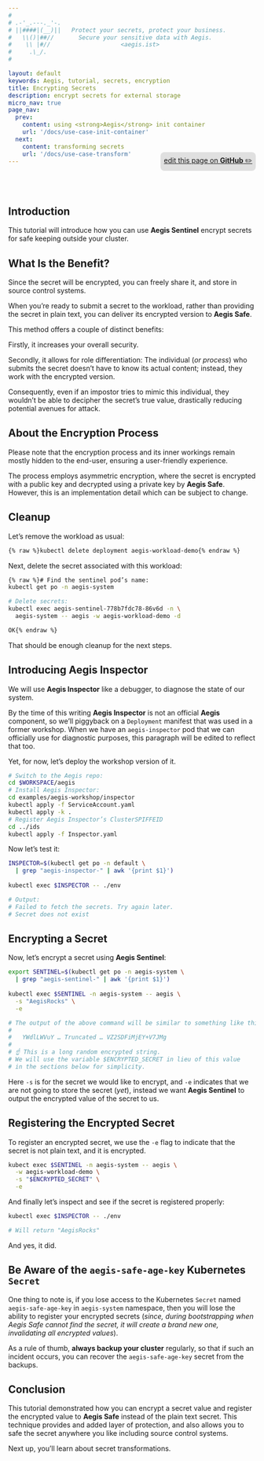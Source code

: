 ```yaml
---
#
# .-'_.---._'-.
# ||####|(__)||   Protect your secrets, protect your business.
#   \\()|##//       Secure your sensitive data with Aegis.
#    \\ |#//                    <aegis.ist>
#     .\_/.
#

layout: default
keywords: Aegis, tutorial, secrets, encryption
title: Encrypting Secrets
description: encrypt secrets for external storage
micro_nav: true
page_nav:
  prev:
    content: using <strong>Aegis</strong> init container
    url: '/docs/use-case-init-container'
  next:
    content: transforming secrets
    url: '/docs/use-case-transform'
---
```


<p style="text-align:right;position:relative;top:-40px;"
><a href="https://github.com/ShieldWorks/aegis-web/blob/main/docs/use-case-encrypt.md"
style="border-bottom: none;background:#e0e0e0;padding:0.5em;display:inline-block;
border-radius:8px;">
edit this page on <strong>GitHub</strong> ✏️</a></p>

## Introduction

This tutorial will introduce how you can use **Aegis Sentinel** encrypt secrets
for safe keeping outside your cluster.

## What Is the Benefit?

Since the secret will be encrypted, you can freely share it, and store in 
source control systems. 

When you’re ready to submit a secret to the workload, rather than providing the 
secret in plain text, you can deliver its encrypted version to **Aegis Safe**. 

This method offers a couple of distinct benefits:

Firstly, it increases your overall security.

Secondly, it allows for role differentiation: The individual (*or process*) who 
submits the secret doesn’t have to know its actual content; instead, they work 
with the encrypted version. 

Consequently, even if an impostor tries to mimic this individual, they wouldn’t 
be able to decipher the secret’s true value, drastically reducing potential 
avenues for attack.

## About the Encryption Process

Please note that the encryption process and its inner workings remain mostly 
hidden to the end-user, ensuring a user-friendly experience. 

The process employs asymmetric encryption, where the secret is encrypted with a 
public key and decrypted using a private key by **Aegis Safe**. However,
this is an implementation detail which can be subject to change.

## Cleanup

Let’s remove the workload as usual:

```bash 
{% raw %}kubectl delete deployment aegis-workload-demo{% endraw %}
```

Next, delete the secret associated with this workload:

```bash
{% raw %}# Find the sentinel pod’s name:
kubectl get po -n aegis-system

# Delete secrets:
kubectl exec aegis-sentinel-778b7fdc78-86v6d -n \
  aegis-system -- aegis -w aegis-workload-demo -d

OK{% endraw %}
```

That should be enough cleanup for the next steps.

## Introducing **Aegis Inspector**

We will use **Aegis Inspector** like a debugger, to diagnose the 
state of our system.

By the time of this writing **Aegis Inspector** is not an official **Aegis**
component, so we’ll piggyback on a `Deployment` manifest that was used in 
a former workshop. When we have an `aegis-inspector` pod that we can officially
use for diagnostic purposes, this paragraph will be edited to reflect that too.

Yet, for now, let’s deploy the workshop version of it.

```bash 
# Switch to the Aegis repo:
cd $WORKSPACE/aegis
# Install Aegis Inspector:
cd examples/aegis-workshop/inspector
kubectl apply -f ServiceAccount.yaml 
kubectl apply -k .
# Register Aegis Inspector’s ClusterSPIFFEID
cd ../ids
kubectl apply -f Inspector.yaml
```

Now let’s test it:

```bash
INSPECTOR=$(kubectl get po -n default \
  | grep "aegis-inspector-" | awk '{print $1}')
  
kubectl exec $INSPECTOR -- ./env

# Output:
# Failed to fetch the secrets. Try again later.
# Secret does not exist
```

## Encrypting a Secret

Now, let’s encrypt a secret using **Aegis Sentinel**:

```bash
export SENTINEL=$(kubectl get po -n aegis-system \
  | grep "aegis-sentinel-" | awk '{print $1}')
  
kubectl exec $SENTINEL -n aegis-system -- aegis \
  -s "AegisRocks" \
  -e

# The output of the above command will be similar to something like this:
#
#   YWdlLWVuY … Truncated … VZ2SDFiMjEY+V7JMg
#
# ☝️ This is a long random encrypted string. 
# We will use the variable $ENCRYPTED_SECRET in lieu of this value 
# in the sections below for simplicity.
```

Here `-s` is for the secret we would like to encrypt, and `-e` indicates 
that we are not going to store the secret (*yet*), instead we want **Aegis Sentinel**
to output the encrypted value of the secret to us.

## Registering the Encrypted Secret

To register an encrypted secret, we use the `-e` flag to indicate that the 
secret is not plain text, and it is encrypted.

```bash
kubect exec $SENTINEL -n aegis-system -- aegis \
  -w aegis-workload-demo \
  -s "$ENCRYPTED_SECRET" \
  -e 
```

And finally let’s inspect and see if the secret is registered properly:

```bash
kubectl exec $INSPECTOR -- ./env

# Will return "AegisRocks"
```

And yes, it did.

## Be Aware of the `aegis-safe-age-key` Kubernetes `Secret`

One thing to note is, if you lose access to the Kubernetes `Secret` named
`aegis-safe-age-key` in `aegis-system` namespace, then you will lose the
ability to register your encrypted secrets (*since, during bootstrapping
when Aegis Safe cannot find the secret, it will create a brand new one,
invalidating all encrypted values*).

As a rule of thumb, **always backup your cluster** regularly, so that if
such an incident occurs, you can recover the `aegis-safe-age-key` secret
from the backups.

## Conclusion

This tutorial demonstrated how you can encrypt a secret value and register the
encrypted value to **Aegis Safe** instead of the plain text secret. This
technique provides and added layer of protection, and also allows you to 
safe the secret anywhere you like including source control systems.

Next up, you’ll learn about secret transformations.



